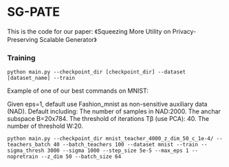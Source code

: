 # SG-PATE
This is the code for our paper:
《Squeezing More Utility on Privacy-Preserving Scalable Generator》
### Training 

```shell script
python main.py --checkpoint_dir [checkpoint_dir] --dataset [dataset_name] --train
```

Example of one of our best commands on MNIST:

Given eps=1, default use Fashion_mnist as  non-sensitive auxiliary data (NAD).
Default 
including:
  The number of samples in NAD:2000.
  The anchar subspace B=20x784.
  The threshold of iterations Tβ (use PCA): 40.
  The number of  threshold W:20.
  

```shell script
python main.py --checkpoint_dir mnist_teacher_4000_z_dim_50_c_1e-4/ --teachers_batch 40 --batch_teachers 100 --dataset mnist --train --sigma_thresh 3000 --sigma 1000 --step_size 5e-5 --max_eps 1 --nopretrain --z_dim 50 --batch_size 64
```
